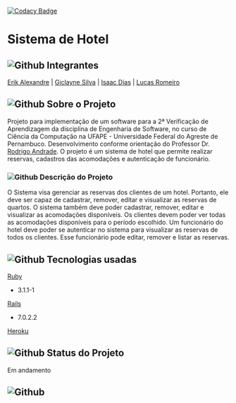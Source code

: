 [![Codacy Badge](https://app.codacy.com/project/badge/Grade/a58369af0a794b3cbede0921597f68ca?branch=main)](https://www.codacy.com?utm_source=github.com&amp;utm_medium=referral&amp;utm_content=giclayne/sistema-hotel&amp;utm_campaign=Badge_Grade)

# Sistema de Hotel

## ![Github](https://github.githubassets.com/images/icons/emoji/octocat.png) Integrantes

[Erik Alexandre](https://github.com/Alexandre1erik) | [Giclayne Silva](https://github.com/giclayne) | [Isaac Dias](https://github.com/diasisaac) | [Lucas Romeiro](https://github.com/lucas-romeiro)

## ![Github](https://github.githubassets.com/images/icons/emoji/unicode/1f4c3.png) Sobre o Projeto

Projeto para implementação de um software para a 2ª Verificação de Aprendizagem da disciplina de Engenharia de Software, no curso de Ciência da Computação na UFAPE - Universidade Federal do Agreste de Pernambuco. Desenvolvimento conforme orientação do Professor Dr. [Rodrigo Andrade](https://github.com/rcaa).
O projeto é um sistema de hotel que permite realizar reservas, cadastros das acomodações e autenticação de funcionário.

### ![Github](https://github.githubassets.com/images/icons/emoji/unicode/1f4cd.png) Descrição do Projeto

O Sistema visa gerenciar as reservas dos clientes de um hotel. Portanto, ele deve ser capaz de cadastrar, remover, editar e visualizar as reservas de quartos. O sistema também deve poder cadastrar, remover, editar e visualizar as acomodações disponíveis. Os clientes devem poder ver todas as acomodações disponíveis para o período escolhido. Um funcionário do hotel deve poder se autenticar no sistema para visualizar as reservas de todos os clientes. Esse funcionário pode editar, remover e listar as reservas.

## ![Github](https://github.githubassets.com/images/icons/emoji/unicode/1f6e0.png) Tecnologias usadas

[Ruby](https://www.ruby-lang.org/pt/)
*   3.1.1-1

[Rails](https://rubyonrails.org)
*   7.0.2.2

[Heroku](https://sistema-hotel-es.herokuapp.com/)

## ![Github](https://github.githubassets.com/images/icons/emoji/unicode/1f6a7.png) Status do Projeto

Em andamento

## ![Github](https://github.githubassets.com/images/icons/emoji/unicode/2328.png) 


